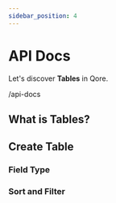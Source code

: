 ```yaml
---
sidebar_position: 4
---
```


# API Docs

Let's discover **Tables** in Qore.

/api-docs

## What is Tables?

## Create Table

### Field Type

### Sort and Filter
